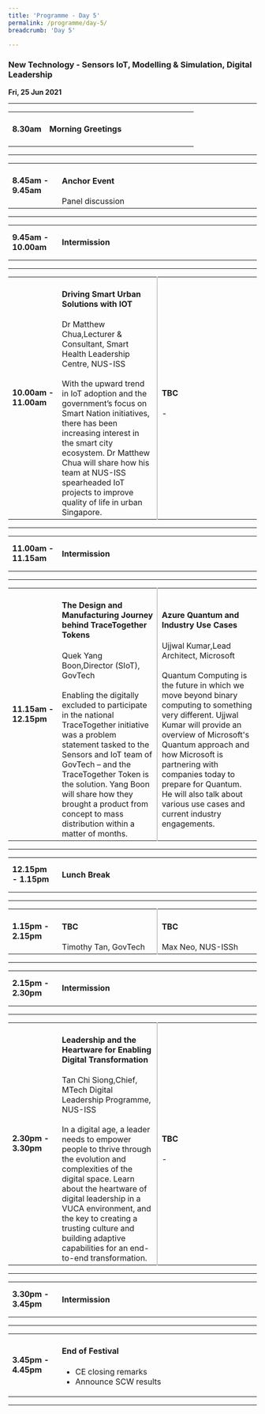 ```yaml
---
title: 'Programme - Day 5'
permalink: /programme/day-5/
breadcrumb: 'Day 5'

---
```


### New Technology - Sensors IoT, Modelling & Simulation, Digital Leadership
**Fri, 25 Jun 2021**

<hr>
<table>
  <tr>
    <td width="20%"><strong>8.30am</strong></td>
    <td width="80%">
    <h4>Morning Greetings</h4>
    </td>
  </tr>
</table>

<hr>

<table>
  <tr>
    <td width="20%"><strong>8.45am - 9.45am</strong></td>
    <td width="80%">
      <h4>Anchor Event </h4>
      Panel discussion
    </td>
  </tr>
</table>

<hr>

<table>
  <tr>
    <td width="20%"><strong>9.45am - 10.00am</strong></td>
    <td width="80%">
      <h4>Intermission</h4>
    </td>
  </tr>
</table>

<hr>

<table>
  <tr>
    <td width="20%"><strong>10.00am - 11.00am</strong></td>
    <td width="40%" style="border-right: 2px solid #cccccc;">
      <h4>Driving Smart Urban Solutions with IOT</h4>
      Dr Matthew Chua,Lecturer & Consultant, Smart Health Leadership Centre, NUS-ISS
      <br><br>
      With the upward trend in IoT adoption and the government’s focus on Smart Nation initiatives, there has been increasing interest in the smart city ecosystem. Dr Matthew       Chua will share how his team at NUS-ISS spearheaded IoT projects to improve quality of life in urban Singapore.
    </td>
    <td width="40%">
      <h4>TBC</h4>
      -
    </td>
  </tr>
</table>

<hr>

<table>
  <tr>
    <td width="20%"><strong>11.00am - 11.15am</strong></td>
    <td width="80%">
      <h4>Intermission</h4>
    </td>
  </tr>
</table>

<hr>

<table>
  <tr>
    <td width="20%"><strong>11.15am - 12.15pm</strong></td>
    <td width="40%" style="border-right: 2px solid #cccccc;">
      <h4>The Design and Manufacturing Journey behind TraceTogether Tokens</h4>
      Quek Yang Boon,Director (SIoT), GovTech
      <br><br>
      Enabling the digitally excluded to participate in the national TraceTogether initiative was a problem statement tasked to the Sensors and IoT team of GovTech – and the       TraceTogether Token is the solution. Yang Boon will share how they brought a product from concept to mass distribution within a matter of months.  
    </td>
    <td width="40%">
      <h4>Azure Quantum and Industry Use Cases</h4>
      Ujjwal Kumar,Lead Architect, Microsoft
      <br><br>
      Quantum Computing is the future in which we move beyond binary computing to something very different. Ujjwal Kumar will provide an overview of Microsoft's Quantum             approach and how Microsoft is partnering with companies today to prepare for Quantum. He will also talk about various use cases and current industry engagements.
  </td>
  </tr>
</table>

<hr>

<table>
  <tr>
    <td width="20%"><strong>12.15pm - 1.15pm</strong></td>
    <td width="80%">
      <h4>Lunch Break</h4>
    </td>
  </tr>
</table>

<hr>

<table>
  <tr>
    <td width="20%"><strong>1.15pm - 2.15pm</strong></td>
    <td width="40%" style="border-right: 2px solid #cccccc;">
      <h4>TBC</h4>
      Timothy Tan, GovTech
    </td>
    <td width="40%">
      <h4>TBC</h4>
      Max Neo, NUS-ISSh
    </td>
  </tr>
</table>

<hr>

<table>
  <tr>
    <td width="20%"><strong>2.15pm - 2.30pm</strong></td>
    <td width="80%">
      <h4>Intermission</h4>
    </td>
  </tr>
</table>

<hr>

<table>
  <tr>
    <td width="20%"><strong>2.30pm - 3.30pm</strong></td>
    <td width="40%" style="border-right: 2px solid #cccccc;">
      <h4>Leadership and the Heartware for Enabling Digital Transformation</h4>
      Tan Chi Siong,Chief, MTech Digital Leadership Programme, NUS-ISS
      <br><br>
      In a digital age, a leader needs to empower people to thrive through the evolution and complexities of the digital space. Learn about the heartware of digital                 leadership in a VUCA environment, and the key to creating a trusting culture and building adaptive capabilities for an end-to-end transformation.
    </td>
    <td width="40%">
      <h4>TBC</h4>
      -
    </td>
  </tr>
</table>

<hr>

<table>
  <tr>
    <td width="20%"><strong>3.30pm - 3.45pm</strong></td>
    <td width="80%">
      <h4>Intermission</h4>
    </td>
  </tr>
</table>

<hr>

<table>
  <tr>
    <td width="20%"><strong>3.45pm - 4.45pm</strong></td>
    <td width="80%">
      <h4>End of Festival</h4>
      <ul>
        <li>CE closing remarks</li>
        <li>Announce SCW results</li>
      </ul>
    </td>
  </tr>
</table>

<hr>

